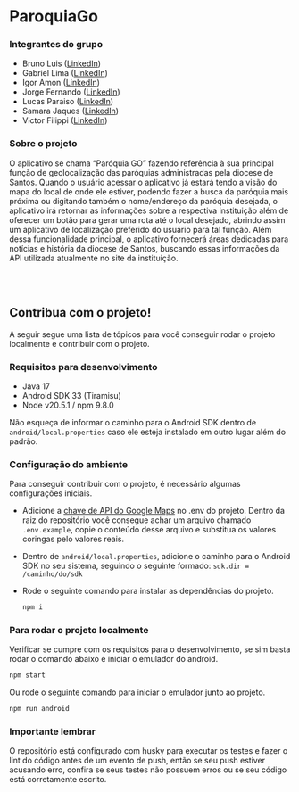 # ParoquiaGo
### Integrantes do grupo
- Bruno Luis ([LinkedIn](https://www.linkedin.com/in/brunolass/))
- Gabriel Lima ([LinkedIn](https://www.linkedin.com/in/gabriel-lima-0101/))
- Igor Amon ([LinkedIn](https://www.linkedin.com/in/igor-amon/))
- Jorge Fernando ([LinkedIn](https://www.linkedin.com/in/jorge-fernando-pereira-2348811a0/))
- Lucas Paraiso ([LinkedIn](https://www.linkedin.com/in/lucasparaiso/))
- Samara Jaques ([LinkedIn](https://www.linkedin.com/in/samarajaques/))
- Victor Filippi ([LinkedIn](https://www.linkedin.com/in/victorfilippi/))

### Sobre o projeto
O aplicativo se chama “Paróquia GO” fazendo referência à sua principal função de geolocalização das paróquias administradas pela diocese de Santos. Quando o usuário acessar o aplicativo já estará tendo a visão do mapa do local de onde ele estiver, podendo fazer a busca da paróquia mais próxima ou digitando também o nome/endereço da paróquia desejada, o aplicativo irá retornar as informações sobre a respectiva instituição além de oferecer um botão para gerar uma rota até o local desejado, abrindo assim um aplicativo de localização preferido do usuário para tal função. Além dessa funcionalidade principal, o aplicativo fornecerá áreas dedicadas para notícias e história da diocese de Santos, buscando essas informações da API utilizada atualmente no site da instituição.

<br><br>

## Contribua com o projeto!
A seguir segue uma lista de tópicos para você conseguir rodar o projeto localmente e contribuir com o projeto.

### Requisitos para desenvolvimento
- Java 17
- Android SDK 33 (Tiramisu)
- Node v20.5.1 / npm 9.8.0

Não esqueça de informar o caminho para o Android SDK dentro de ```android/local.properties``` caso ele esteja instalado em outro lugar além do padrão.

### Configuração do ambiente
Para conseguir contribuir com o projeto, é necessário algumas configurações iniciais.
- Adicione a [chave de API do Google Maps](https://console.cloud.google.com/apis/library) no .env do projeto. Dentro da raiz do repositório você consegue achar um arquivo chamado ```.env.example```, copie o conteúdo desse arquivo e substitua os valores coringas pelo valores reais.
- Dentro de ```android/local.properties```, adicione o caminho para o Android SDK no seu sistema, seguindo o seguinte formado: ```sdk.dir = /caminho/do/sdk```
- Rode o seguinte comando para instalar as dependências do projeto.

    ```bash
    npm i
    ```

### Para rodar o projeto localmente
Verificar se cumpre com os requisitos para o desenvolvimento, se sim basta rodar o comando abaixo e iniciar o emulador do android.

```bash
npm start
```

Ou rode o seguinte comando para iniciar o emulador junto ao projeto.

```bash
npm run android
```

### Importante lembrar
O repositório está configurado com husky para executar os testes e fazer o lint do código antes de um evento de push, então se seu push estiver acusando erro, confira se seus testes não possuem erros ou se seu código está corretamente escrito.

